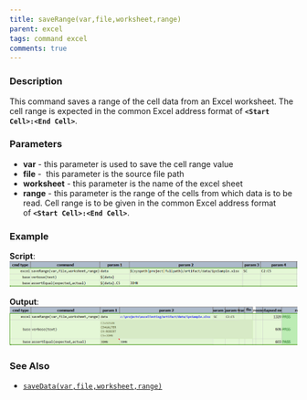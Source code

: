 ```yaml
---
title: saveRange(var,file,worksheet,range)
parent: excel
tags: command excel
comments: true
---
```



### Description
This command saves a range of the cell data from an Excel worksheet.  The cell range is expected in the
common Excel address format of **`<Start Cell>:<End Cell>`**.


### Parameters
- **var** - this parameter is used to save the cell range value
- **file** -  this parameter is the source file path
- **worksheet** \- this parameter is the name of the excel sheet
- **range** \- this parameter is the range of the cells from which data is to be read. Cell range is to be given 
  in the common Excel address format of **`<Start Cell>:<End Cell>`**.


### Example
**Script**:<br/>
![script](image/saveRange_01.png)

**Output**:<br/>
![output](image/saveRange_02.png)


### See Also
- [`saveData(var,file,worksheet,range)`](saveData(var,file,worksheet,range))
